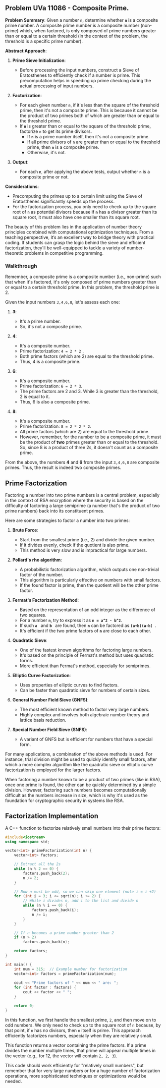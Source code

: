 ## Problem UVa 11086 - Composite Prime. 

**Problem Summary**:
Given a number **`n`**, determine whether **`n`** is a composite prime number. A composite prime number is a composite number (non-prime) which, when factored, is only composed of prime numbers greater than or equal to a certain threshold (in the context of the problem, the threshold is a specific prime number).

**Abstract Approach**:

1. **Prime Sieve Initialization**:
   - Before processing the input numbers, construct a Sieve of Eratosthenes to efficiently check if a number is prime. This precomputation helps in speeding up prime checking during the actual processing of input numbers.

2. **Factorization**:
   - For each given number **`n`**, if it's less than the square of the threshold prime, then it's not a composite prime. This is because it cannot be the product of two primes both of which are greater than or equal to the threshold prime.
   - If **`n`** is greater than or equal to the square of the threshold prime, factorize **`n`** to get its prime divisors.
     - If **`n`** is a prime number itself, then it's not a composite prime. 
     - If all prime divisors of **`n`** are greater than or equal to the threshold prime, then **`n`** is a composite prime.
     - Otherwise, it's not.

3. **Output**:
   - For each **`n`**, after applying the above tests, output whether **`n`** is a composite prime or not.

**Considerations**:
- Precomputing the primes up to a certain limit using the Sieve of Eratosthenes significantly speeds up the process.
- For the factorization process, you only need to check up to the square root of **`n`** as potential divisors because if **`n`** has a divisor greater than its square root, it must also have one smaller than its square root.
  
The beauty of this problem lies in the application of number theory principles combined with computational optimization techniques. From a teaching perspective, it’s an excellent way to bridge theory with practical coding. If students can grasp the logic behind the sieve and efficient factorization, they'll be well-equipped to tackle a variety of number-theoretic problems in competitive programming.

### Walkthrough

Remember, a composite prime is a composite number (i.e., non-prime) such that when it's factored, it's only composed of prime numbers greater than or equal to a certain threshold prime. In this problem, the threshold prime is 2.

Given the input numbers `3,4,6,8`, let's assess each one:

1. **3**:
   - It's a prime number.
   - So, it's not a composite prime.
   
2. **4**:
   - It's a composite number.
   - Prime factorization: `4 = 2 * 2 `.
   - Both prime factors (which are 2) are equal to the threshold prime.
   - Thus, 4 is a composite prime.
   
3. **6**:
   - It's a composite number.
   - Prime factorization: `6 = 2 * 3`.
   - The prime factors are 2 and 3. While 3 is greater than the threshold, 2 is equal to it.
   - Thus, 6 is also a composite prime.

4. **8**:
   - It's a composite number.
   - Prime factorization: `8 = 2 * 2 * 2`.
   - All prime factors (which are 2) are equal to the threshold prime.
   - However, remember, for the number to be a composite prime, it must be the product of **two** primes greater than or equal to the threshold. So, since 8 is a product of three 2s, it doesn't count as a composite prime.

From the above, the numbers **4** and **6** from the input `3,4,6,8` are composite primes. Thus, the result is indeed two composite primes.

## Prime Factorization

Factoring a number into two prime numbers is a central problem, especially in the context of RSA encryption where the security is based on the difficulty of factoring a large semiprime (a number that's the product of two prime numbers) back into its constituent primes. 

Here are some strategies to factor a number into two primes:

1. **Brute Force**:
   - Start from the smallest prime (i.e., 2) and divide the given number.
   - If it divides evenly, check if the quotient is also prime.
   - This method is very slow and is impractical for large numbers.

2. **Pollard's rho algorithm**:
   - A probabilistic factorization algorithm, which outputs one non-trivial factor of the number.
   - This algorithm is particularly effective on numbers with small factors.
   - If the found factor is prime, then the quotient will be the other prime factor.

3. **Fermat's Factorization Method**:
   - Based on the representation of an odd integer as the difference of two squares.
   - For a number **`n`**, try to express it as **`n = a^2 - b^2`**.
   - If such **`a `** and **`b `** are found, then **`n`** can be factored as **`(a+b)(a-b) `**.
   - It's efficient if the two prime factors of **`n`** are close to each other.

4. **Quadratic Sieve**:
   - One of the fastest known algorithms for factoring large numbers.
   - It's based on the principle of Fermat's method but uses quadratic forms.
   - More efficient than Fermat's method, especially for semiprimes.

5. **Elliptic Curve Factorization**:
   - Uses properties of elliptic curves to find factors.
   - Can be faster than quadratic sieve for numbers of certain sizes.

6. **General Number Field Sieve (GNFS)**:
   - The most efficient known method to factor very large numbers.
   - Highly complex and involves both algebraic number theory and lattice basis reduction.

7. **Special Number Field Sieve (SNFS)**:
   - A variant of GNFS but is efficient for numbers that have a special form.

For many applications, a combination of the above methods is used. For instance, trial division might be used to quickly identify small factors, after which a more complex algorithm like the quadratic sieve or elliptic curve factorization is employed for the larger factors.

When factoring a number known to be a product of two primes (like in RSA), once one prime is found, the other can be quickly determined by a simple division. However, factoring such numbers becomes computationally difficult as the numbers increase in size, which is why it's used as the foundation for cryptographic security in systems like RSA.


## Factorization Implementation
A C++ function to factorize relatively small numbers into their prime factors:

```cpp
#include<iostream>
using namespace std;

vector<int> primeFactorization(int n) {
    vector<int> factors;

    // Extract all the 2s
    while (n % 2 == 0) {
        factors.push_back(2);
        n /= 2;
    }

    // Now n must be odd, so we can skip one element (note i = i +2)
    for (int i = 3; i <= sqrt(n); i += 2) {
        // While i divides n, add i to the list and divide n
        while (n % i == 0) {
            factors.push_back(i);
            n /= i;
        }
    }

    // If n becomes a prime number greater than 2
    if (n > 2)
        factors.push_back(n);

    return factors;
}

int main() {
    int num = 315;  // Example number for factorization
    vector<int> factors = primeFactorization(num);
    
    cout << "Prime factors of " << num << " are: ";
    for (int factor : factors) {
        cout << factor << " ";
    }

    return 0;
}
```

In this function, we first handle the smallest prime, `2`, and then move on to odd numbers. We only need to check up to the square root of `n` because, by that point, if `n` has no divisors, then `n` itself is prime. This approach efficiently factorizes numbers, especially when they are relatively small.

This function returns a vector containing the prime factors. If a prime divides the number multiple times, that prime will appear multiple times in the vector (e.g., for 12, the vector will contain `2, 2, 3`).

This code should work efficiently for "relatively small numbers", but remember that for very large numbers or for a huge number of factorization operations, more sophisticated techniques or optimizations would be needed.